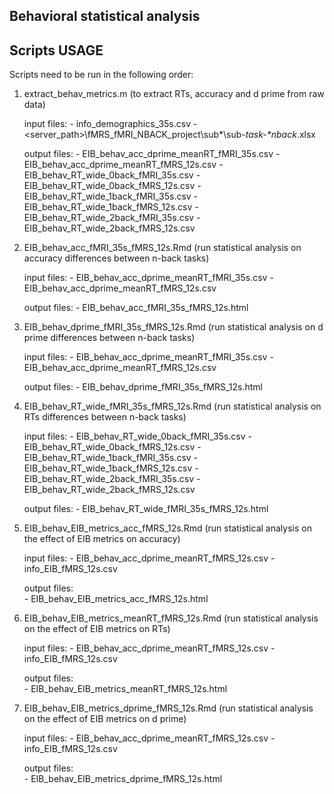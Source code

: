 ## Behavioral statistical analysis
## Scripts USAGE

Scripts need to be run in the following order:

1. extract_behav_metrics.m (to extract RTs, accuracy and d prime from raw data)

	input files: 
		- info_demographics_35s.csv
		- <server_path>\fMRS_fMRI_NBACK_project\sub*\sub-*_task-*nback_*.xlsx

	output files:
		- EIB_behav_acc_dprime_meanRT_fMRI_35s.csv
		- EIB_behav_acc_dprime_meanRT_fMRS_12s.csv
		- EIB_behav_RT_wide_0back_fMRI_35s.csv
		- EIB_behav_RT_wide_0back_fMRS_12s.csv
		- EIB_behav_RT_wide_1back_fMRI_35s.csv
		- EIB_behav_RT_wide_1back_fMRS_12s.csv
		- EIB_behav_RT_wide_2back_fMRI_35s.csv
		- EIB_behav_RT_wide_2back_fMRS_12s.csv

2. EIB_behav_acc_fMRI_35s_fMRS_12s.Rmd (run statistical analysis on accuracy differences between n-back tasks)

	input files: 
		- EIB_behav_acc_dprime_meanRT_fMRI_35s.csv
		- EIB_behav_acc_dprime_meanRT_fMRS_12s.csv

	output files:
		- EIB_behav_acc_fMRI_35s_fMRS_12s.html

3. EIB_behav_dprime_fMRI_35s_fMRS_12s.Rmd (run statistical analysis on d prime differences between n-back tasks)

	input files: 
		- EIB_behav_acc_dprime_meanRT_fMRI_35s.csv
		- EIB_behav_acc_dprime_meanRT_fMRS_12s.csv

	output files:
		- EIB_behav_dprime_fMRI_35s_fMRS_12s.html

4. EIB_behav_RT_wide_fMRI_35s_fMRS_12s.Rmd (run statistical analysis on RTs differences between n-back tasks)

	input files: 
		- EIB_behav_RT_wide_0back_fMRI_35s.csv
		- EIB_behav_RT_wide_0back_fMRS_12s.csv
		- EIB_behav_RT_wide_1back_fMRI_35s.csv
		- EIB_behav_RT_wide_1back_fMRS_12s.csv
		- EIB_behav_RT_wide_2back_fMRI_35s.csv
		- EIB_behav_RT_wide_2back_fMRS_12s.csv

	output files:
		- EIB_behav_RT_wide_fMRI_35s_fMRS_12s.html

5. EIB_behav_EIB_metrics_acc_fMRS_12s.Rmd (run statistical analysis on the effect of EIB metrics on accuracy)

	input files: 
		- EIB_behav_acc_dprime_meanRT_fMRS_12s.csv
		- info_EIB_fMRS_12s.csv

	output files:	
		- EIB_behav_EIB_metrics_acc_fMRS_12s.html

6. EIB_behav_EIB_metrics_meanRT_fMRS_12s.Rmd (run statistical analysis on the effect of EIB metrics on RTs)

	input files: 
		- EIB_behav_acc_dprime_meanRT_fMRS_12s.csv
		- info_EIB_fMRS_12s.csv

	output files:	
		- EIB_behav_EIB_metrics_meanRT_fMRS_12s.html

6. EIB_behav_EIB_metrics_dprime_fMRS_12s.Rmd (run statistical analysis on the effect of EIB metrics on d prime)

	input files: 
		- EIB_behav_acc_dprime_meanRT_fMRS_12s.csv
		- info_EIB_fMRS_12s.csv

	output files:	
		- EIB_behav_EIB_metrics_dprime_fMRS_12s.html

